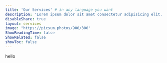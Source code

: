 ```yaml
---
title: 'Our Services' # in any language you want
description: 'Lorem ipsum dolor sit amet consectetur adipisicing elit.'
disableShare: true
layout: services
image: "https://picsum.photos/900/300"
ShowReadingTime: false
ShowRelated: false
showToc: false
---
```


hello